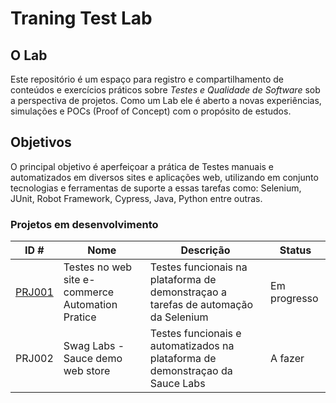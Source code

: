 # Traning Test Lab

## O Lab

Este repositório é um espaço para registro e compartilhamento de conteúdos e exercícios práticos sobre *Testes e Qualidade de Software* sob a perspectiva de projetos. Como um Lab ele é aberto a novas experiências, simulações e POCs (Proof of Concept) com o propósito de estudos. 

## Objetivos

O principal objetivo é aperfeiçoar a prática de Testes manuais e automatizados em diversos sites e aplicações web, utilizando em conjunto tecnologias e ferramentas de suporte a essas tarefas como: Selenium, JUnit, Robot Framework, Cypress, Java, Python entre outras.


### Projetos em desenvolvimento


|ID #| Nome | Descrição | Status |
|-|-|-|-|
|[PRJ001](https://github.com/joaopaulomoreira/project-btl-prj001/blob/main/README.md)|Testes no web site e-commerce Automation Pratice|Testes funcionais na plataforma de demonstraçao a tarefas de automação da Selenium|Em progresso|
|PRJ002|Swag Labs - Sauce demo web store |Testes funcionais e automatizados na plataforma de demonstraçao da Sauce Labs|A fazer|



